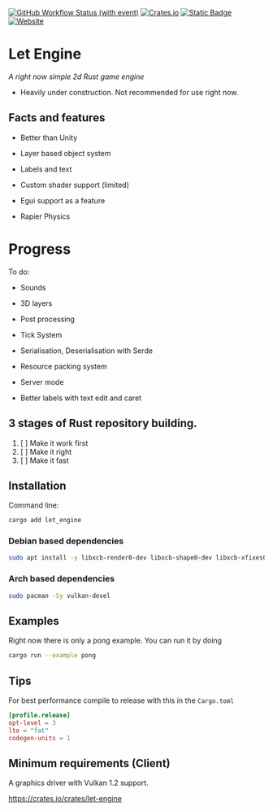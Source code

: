 [![GitHub Workflow Status (with event)](https://img.shields.io/github/actions/workflow/status/Letronix624/Let-Engine/rust.yml?style=for-the-badge&logo=github&label=GitHub&color=9376e0)](https://github.com/Letronix624/Let-Engine) [![Crates.io](https://img.shields.io/crates/d/let-engine?style=for-the-badge&logo=rust&label=Crates.io&color=e893cf)](https://crates.io/crates/let-engine) [![Static Badge](https://img.shields.io/badge/Docs-passing?style=for-the-badge&logo=docsdotrs&color=f3bcc8&link=let-server.net%2Fdocs%2Flet_engine)](https://let-server.net/docs/let_engine/) [![Website](https://img.shields.io/website?up_message=Up&up_color=f6ffa6&down_message=Down&down_color=lightgrey&url=https%3A%2F%2Flet-server.net%2F&style=for-the-badge&logo=apache&color=f6ffa6&link=https%3A%2F%2Flet-server.net%2F)](https://let-server.net/)

# Let Engine
*A right now simple 2d Rust game engine*

- Heavily under construction. Not recommended for use right now.

## Facts and features

- Better than Unity

- Layer based object system

- Labels and text

- Custom shader support (limited)

- Egui support as a feature

- Rapier Physics

# Progress
To do:

- Sounds

- 3D layers

- Post processing

- Tick System

- Serialisation, Deserialisation with Serde

- Resource packing system

- Server mode

- Better labels with text edit and caret

## 3 stages of Rust repository building.

1. [ ] Make it work first
2. [ ] Make it right
3. [ ] Make it fast

## Installation

Command line:

```bash
cargo add let_engine
```

### Debian based dependencies

```bash
sudo apt install -y libxcb-render0-dev libxcb-shape0-dev libxcb-xfixes0-dev build-essential cmake libvulkan-dev libasound2-dev libfontconfig1-dev
```

### Arch based dependencies

```bash
sudo pacman -Sy vulkan-devel 
```
## Examples

Right now there is only a pong example. You can run it by doing
```bash
cargo run --example pong
```

## Tips

For best performance compile to release with this in the `Cargo.toml`
```toml
[profile.release]
opt-level = 3
lto = "fat"
codegen-units = 1
```

## Minimum requirements (Client)

A graphics driver with Vulkan 1.2 support.

https://crates.io/crates/let-engine
